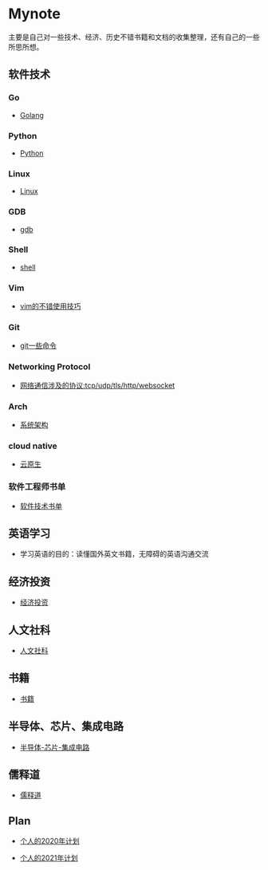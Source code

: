 # Mynote

主要是自己对一些技术、经济、历史不错书籍和文档的收集整理，还有自己的一些所思所想。

## 软件技术

### Go

* [Golang](https://github.com/lizj3624/mynote/tree/master/dev-lang/golang)

### Python

* [Python](https://github.com/lizj3624/mynote/tree/master/dev-lang/python)

### Linux

* [Linux](https://github.com/lizj3624/mynote/tree/master/linux)

### GDB

* [gdb](https://github.com/lizj3624/mynote/blob/master/coder-skill/gdb)

### Shell

* [shell](https://github.com/lizj3624/mynote/tree/master/linux/shell)

### Vim

* [vim的不错使用技巧](https://github.com/lizj3624/mynote/blob/master/coder-skill/vim)

### Git

* [git一些命令](https://github.com/lizj3624/mynote/blob/master/coder-skill/git)


### Networking Protocol

* [网络通信涉及的协议:tcp/udp/tls/http/websocket](https://github.com/lizj3624/mynote/tree/master/protocol)

### Arch

* [系统架构](https://github.com/lizj3624/mynote/tree/master/arch)

### cloud native

* [云原生](https://github.com/lizj3624/mynote/tree/master/Cloud-Native)

### 软件工程师书单

* [软件技术书单](https://github.com/lizj3624/mynote/tree/master/coder-skills)

## 英语学习

* 学习英语的目的：读懂国外英文书籍，无障碍的英语沟通交流

## 经济投资

* [经济投资](https://github.com/lizj3624/mynote/tree/master/reading-notes)

## 人文社科

* [人文社科](https://github.com/lizj3624/mynote/tree/master/reading-notes)


## 书籍

* [书籍](https://github.com/lizj3624/mynote/blob/master/reading-notes/%E8%AF%BB%E4%B9%A6%E8%AE%A1%E5%88%92.md)

## 半导体、芯片、集成电路

* [半导体-芯片-集成电路](https://github.com/lizj3624/mynote/tree/master/IC-Chip)

## 儒释道

* [儒释道](https://github.com/lizj3624/mynote/blob/master/%E5%84%92%E9%87%8A%E9%81%93/README.md)


## Plan

* [个人的2020年计划](https://github.com/lizj3624/mynote/blob/master/plans/2020-plan.md)

* [个人的2021年计划](https://github.com/lizj3624/mynote/blob/master/plans/2021-plan.md)
